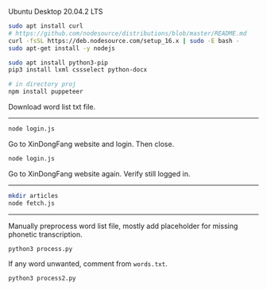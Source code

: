 Ubuntu Desktop 20.04.2 LTS

```bash
sudo apt install curl
# https://github.com/nodesource/distributions/blob/master/README.md
curl -fsSL https://deb.nodesource.com/setup_16.x | sudo -E bash -
sudo apt-get install -y nodejs

sudo apt install python3-pip
pip3 install lxml cssselect python-docx

# in directory proj
npm install puppeteer
```

Download word list txt file.

----

```bash
node login.js
```

Go to XinDongFang website and login. Then close.

```bash
node login.js
```

Go to XinDongFang website again. Verify still logged in.

----

```bash
mkdir articles
node fetch.js
```

----

Manually preprocess word list file, mostly add placeholder for missing phonetic transcription.

```bash
python3 process.py
```

If any word unwanted, comment from `words.txt`.

```bash
python3 process2.py
```
